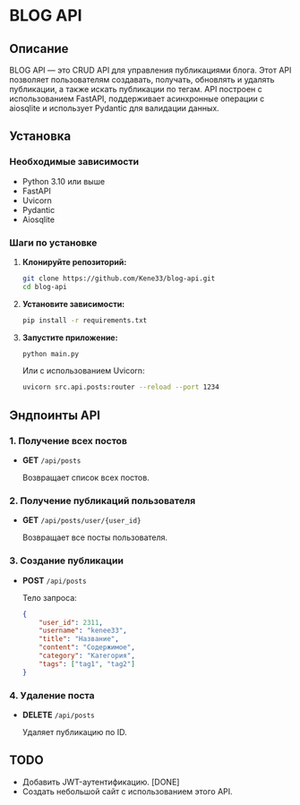 # BLOG API

## Описание

BLOG API — это CRUD API для управления публикациями блога. Этот API позволяет пользователям создавать, получать, обновлять и удалять публикации, а также искать публикации по тегам. API построен с использованием FastAPI, поддерживает асинхронные операции с aiosqlite и использует Pydantic для валидации данных.

## Установка

### Необходимые зависимости

- Python 3.10 или выше
- FastAPI
- Uvicorn
- Pydantic
- Aiosqlite

### Шаги по установке

1. **Клонируйте репозиторий:**

   ```bash
   git clone https://github.com/Kene33/blog-api.git
   cd blog-api
   ```

2. **Установите зависимости:**

   ```bash
   pip install -r requirements.txt
   ```

3. **Запустите приложение:**

   ```bash
   python main.py
   ```

   Или с использованием Uvicorn:

   ```bash
   uvicorn src.api.posts:router --reload --port 1234
   ```

## Эндпоинты API

### **1. Получение всех постов**

- **GET** `/api/posts`

  Возвращает список всех постов.

### **2. Получение публикаций пользователя**

- **GET** `/api/posts/user/{user_id}`

  Возвращает все посты пользователя.

### **3. Создание публикации**

- **POST** `/api/posts`

  Тело запроса:

  ```json
  {
      "user_id": 2311,
      "username": "kenee33",
      "title": "Название",
      "content": "Содержимое",
      "category": "Категория",
      "tags": ["tag1", "tag2"]
  }
  ```

### **4. Удаление поста**

- **DELETE** `/api/posts`

  Удаляет публикацию по ID.

## TODO
- Добавить JWT-аутентификацию. [DONE]
- Создать небольшой сайт с использованием этого API.

